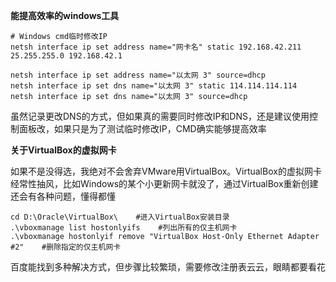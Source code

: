 **能提高效率的windows工具**

```
# Windows cmd临时修改IP
netsh interface ip set address name="网卡名" static 192.168.42.211 25.255.255.0 192.168.42.1

netsh interface ip set address name="以太网 3" source=dhcp
netsh interface ip set dns name="以太网 3" static 114.114.114.114
netsh interface ip set dns name="以太网 3" source=dhcp
```

虽然记录更改DNS的方式，但如果真的需要同时修改IP和DNS，还是建议使用控制面板改，如果只是为了测试临时修改IP，CMD确实能够提高效率

**关于VirtualBox的虚拟网卡**

如果不是没得选，我绝对不会舍弃VMware用VirtualBox。VirtualBox的虚拟网卡经常性抽风，比如Windows的某个小更新网卡就没了，通过VirtualBox重新创建还会有各种问题，懂得都懂

```
cd D:\Oracle\VirtualBox\    #进入VirtualBox安装目录
.\vboxmanage list hostonlyifs    #列出所有的仅主机网卡
.\vboxmanage hostonlyif remove "VirtualBox Host-Only Ethernet Adapter #2"    #删除指定的仅主机网卡
```

百度能找到多种解决方式，但步骤比较繁琐，需要修改注册表云云，眼睛都要看花